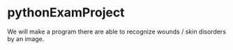 # pythonExamProject


We will make a program there are able to recognize wounds / skin disorders by an image.



